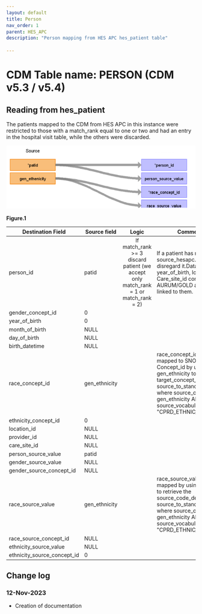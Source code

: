 ```yaml
---
layout: default
title: Person
nav_order: 1
parent: HES_APC
description: "Person mapping from HES APC hes_patient table"

---
```


# CDM Table name: PERSON (CDM v5.3 / v5.4)

## Reading from hes_patient

The patients mapped to the CDM from HES APC in this instance were restricted to those with a match_rank equal to one or two and had an entry in the hospital visit table, while the others were discarded.



![](../images/image2.png)

**Figure.1**

| Destination Field | Source field | Logic | Comment field |
| --- | --- | :---: | --- |
| person_id | patid |  	If match_rank >= 3 discard patient (we accept only match_rank = 1 or match_rank = 2)|  If a patient has no entry in source_hesapc.hes_hospital, disregard it.Data like gender, year_of_birth, location_id, Care_site_id comes from AURUM/GOLD as the data are linked to them.|
| gender_concept_id | 0 | | |
| year_of_birth | 0 | | |
| month_of_birth |NULL |  | |
| day_of_birth | NULL |  |  |
| birth_datetime | NULL |  |  |
| race_concept_id | gen_ethnicity | | race_concept_id will be mapped to SNOMED Concept_id by using gen_ethnicity to retrieve the target_concept_id from source_to_standard_vocab_map where source_code = gen_ethnicity AND source_vocabulary_id = "CPRD_ETHNIC_STCM"|
| ethnicity_concept_id | 0 |  |   |
| location_id | NULL |  |  |
| provider_id | NULL |  |  |
| care_site_id |NULL | |  |
| person_source_value | patid |  |  |
| gender_source_value | NULL|  | |
| gender_source_concept_id |NULL  |  |  |
| race_source_value | gen_ethnicity| | race_source_value will be mapped by using gen_ethnicity to retrieve the source_code_description from source_to_standard_vocab_map where source_code = gen_ethnicity AND source_vocabulary_id = "CPRD_ETHNIC_STCM"|
| race_source_concept_id | NULL | |
| ethnicity_source_value | NULL |  |  | 
| ethnicity_source_concept_id | 0 |  |  |

## Change log

### 12-Nov-2023
- Creation of documentation